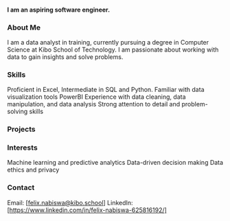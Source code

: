 
#### I am an aspiring software engineer.

### About Me
I am a data analyst in training, currently pursuing a degree in Computer Science at Kibo School of Technology. I am passionate about working with data to gain insights and solve problems.

### Skills
Proficient in Excel, Intermediate in SQL and Python.
Familiar with data visualization tools PowerBI
Experience with data cleaning, data manipulation, and data analysis
Strong attention to detail and problem-solving skills
### Projects


### Interests
Machine learning and predictive analytics
Data-driven decision making
Data ethics and privacy

### Contact
Email: [felix.nabiswa@kibo.school]
LinkedIn: [https://www.linkedin.com/in/felix-nabiswa-625816192/]
